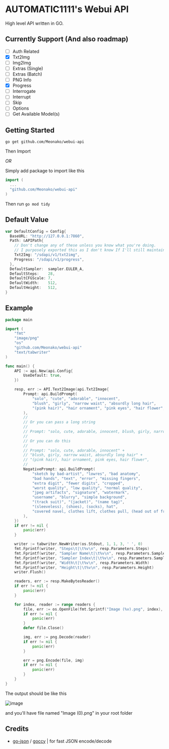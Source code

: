 # AUTOMATIC1111's Webui API

High level API written in GO.

## Currently Support (And also roadmap)

- [ ] Auth Related
- [x] Txt2Img
- [ ] Img2Img
- [ ] Extras (Single)
- [ ] Extras (Batch)
- [ ] PNG Info
- [x] Progress
- [ ] Interrogate
- [ ] Interrupt
- [ ] Skip
- [ ] Options
- [ ] Get Available Model(s)
 
## Getting Started

```
go get github.com/Meonako/webui-api
```
Then Import

_OR_

Simply add package to import like this
```go
import (
  ...
  "github.com/Meonako/webui-api"
)
```

Then run `go mod tidy`

## Default Value
```go
var DefaultConfig = Config{
  BaseURL: "http://127.0.0.1:7860",
  Path: &APIPath{
    // Don't change any of these unless you know what you're doing. 
    // I purposely exported this as I don't know If I'll still maintain this pkg in the future
    Txt2Img: "/sdapi/v1/txt2img",
	Progress: "/sdapi/v1/progress",
  },
  DefaultSampler:  sampler.EULER_A,
  DefaultSteps:    28,
  DefaultCFGScale: 7,
  DefaultWidth:    512,
  DefaultHeight:   512,
}
```

## Example

```go
package main

import (
	"fmt"
	"image/png"
	"os"
	"github.com/Meonako/webui-api"
	"text/tabwriter"
)

func main() {
	API := api.New(api.Config{
		UseDefault: true,
	})

	resp, err := API.Text2Image(api.Txt2Image{
		Prompt: api.BuildPrompt(
			"solo", "cute", "adorable", "innocent",
			"blush", "girly", "narrow waist", "absurdly long hair",
			"(pink hair)", "hair ornament", "pink eyes", "hair flower",
		),
		//
		// Or you can pass a long string
		//
		// Prompt: "solo, cute, adorable, innocent, blush, girly, narrow waist, absurdly long hair, (pink hair), hair ornament, pink eyes, hair flower",
		//
		// Or you can do this
		//
		// Prompt: "solo, cute, adorable, innocent" +
		// "blush, girly, narrow waist, absurdly long hair" +
		// "(pink hair), hair ornament, pink eyes, hair flower",
		//
		NegativePrompt: api.BuildPrompt(
			"sketch by bad-artist", "lowres", "bad anatomy",
			"bad hands", "text", "error", "missing fingers",
			"extra digit", "fewer digits", "cropped",
			"worst quality", "low quality", "normal quality",
			"jpeg artifacts", "signature", "watermark",
			"username", "blurry", "simple background",
			"(track suit)", "(jacket)", "(name tag)",
			"(sleeveless), (shoes), (socks), hat",
			"covered navel, clothes lift, clothes pull, (head out of frame)",
		),
	})
	if err != nil {
		panic(err)
	}

	writer := tabwriter.NewWriter(os.Stdout, 1, 1, 3, ' ', 0)
	fmt.Fprintf(writer, "Steps\t|\t%v\n", resp.Parameters.Steps)
	fmt.Fprintf(writer, "Sampler Name\t|\t%v\n", resp.Parameters.SamplerName)
	fmt.Fprintf(writer, "Sampler Index\t|\t%v\n", resp.Parameters.SamplerIndex)
	fmt.Fprintf(writer, "Width\t|\t%v\n", resp.Parameters.Width)
	fmt.Fprintf(writer, "Height\t|\t%v\n", resp.Parameters.Height)
	writer.Flush()

	readers, err := resp.MakeBytesReader()
	if err != nil {
		panic(err)
	}

	for index, reader := range readers {
		file, err := os.OpenFile(fmt.Sprintf("Image (%v).png", index), os.O_WRONLY|os.O_CREATE, 0777)
		if err != nil {
			panic(err)
		}
		defer file.Close()

		img, err := png.Decode(reader)
		if err != nil {
			panic(err)
		}

		err = png.Encode(file, img)
		if err != nil {
			panic(err)
		}
	}
}

```

The output should be like this

![image](https://user-images.githubusercontent.com/76484203/207892808-dbe685d6-5933-4cf1-a925-b5dd2797b407.png)

and you'll have file named "Image (0).png" in your root folder

## Credits
- [go-json](https://github.com/goccy/go-json) / [goccy](https://github.com/goccy) | for fast JSON encode/decode

